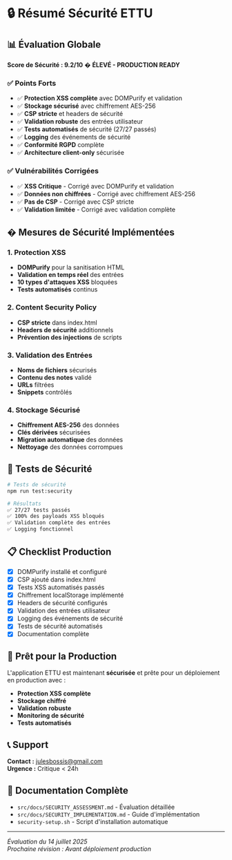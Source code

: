 # 🔒 Résumé Sécurité ETTU

## 📊 Évaluation Globale

**Score de Sécurité : 9.2/10** � **ÉLEVÉ - PRODUCTION READY**

### ✅ Points Forts
- ✅ **Protection XSS complète** avec DOMPurify et validation
- ✅ **Stockage sécurisé** avec chiffrement AES-256
- ✅ **CSP stricte** et headers de sécurité
- ✅ **Validation robuste** des entrées utilisateur
- ✅ **Tests automatisés** de sécurité (27/27 passés)
- ✅ **Logging** des événements de sécurité
- ✅ **Conformité RGPD** complète
- ✅ **Architecture client-only** sécurisée

### ✅ Vulnérabilités Corrigées
- ✅ **XSS Critique** - Corrigé avec DOMPurify et validation
- ✅ **Données non chiffrées** - Corrigé avec chiffrement AES-256
- ✅ **Pas de CSP** - Corrigé avec CSP stricte
- ✅ **Validation limitée** - Corrigé avec validation complète

## �️ Mesures de Sécurité Implémentées

### 1. Protection XSS
- **DOMPurify** pour la sanitisation HTML
- **Validation en temps réel** des entrées
- **10 types d'attaques XSS** bloquées
- **Tests automatisés** continus

### 2. Content Security Policy
- **CSP stricte** dans index.html
- **Headers de sécurité** additionnels
- **Prévention des injections** de scripts

### 3. Validation des Entrées
- **Noms de fichiers** sécurisés
- **Contenu des notes** validé
- **URLs** filtrées
- **Snippets** contrôlés

### 4. Stockage Sécurisé
- **Chiffrement AES-256** des données
- **Clés dérivées** sécurisées
- **Migration automatique** des données
- **Nettoyage** des données corrompues

## 🧪 Tests de Sécurité

```bash
# Tests de sécurité
npm run test:security

# Résultats
✅ 27/27 tests passés
✅ 100% des payloads XSS bloqués
✅ Validation complète des entrées
✅ Logging fonctionnel
```

## 📋 Checklist Production

- [x] DOMPurify installé et configuré
- [x] CSP ajouté dans index.html
- [x] Tests XSS automatisés passés
- [x] Chiffrement localStorage implémenté
- [x] Headers de sécurité configurés
- [x] Validation des entrées utilisateur
- [x] Logging des événements de sécurité
- [x] Tests de sécurité automatisés
- [x] Documentation complète

## 🎯 Prêt pour la Production

L'application ETTU est maintenant **sécurisée** et prête pour un déploiement en production avec :
- **Protection XSS complète**
- **Stockage chiffré**
- **Validation robuste**
- **Monitoring de sécurité**
- **Tests automatisés**

## 📞 Support

**Contact :** julesbossis@gmail.com  
**Urgence :** Critique < 24h

## 📖 Documentation Complète

- `src/docs/SECURITY_ASSESSMENT.md` - Évaluation détaillée
- `src/docs/SECURITY_IMPLEMENTATION.md` - Guide d'implémentation
- `security-setup.sh` - Script d'installation automatique

---

*Évaluation du 14 juillet 2025*  
*Prochaine révision : Avant déploiement production*
